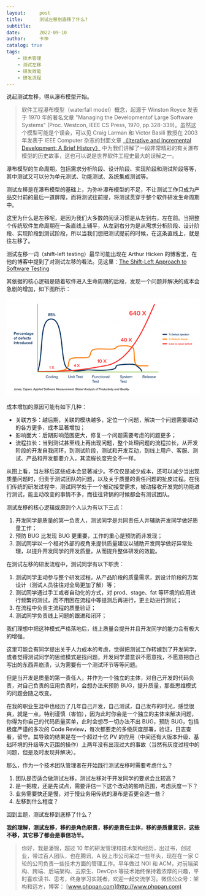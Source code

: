 ```yaml
---
layout:     post
title:      测试左移到底移了什么?
subtitle:   
date:       2022-09-10
author:     卡神
catalog: true
tags:
    - 技术管理
    - 测试左移
    - 研发效能
    - 研发流程
---
```





说起测试左移，得从瀑布模型开始。
> 软件工程瀑布模型（waterfall model）概念，起源于 Winston Royce 发表于 1970 年的著名文章 "Managing the Developmentof Large Software Systems" (Proc. Westcon, IEEE CS Press, 1970, pp.328-339)。虽然这个模型可能是个误会，可以见 Craig Larman 和 Victor Basili 教授在 2003 年发表于 IEEE Computer 杂志的封面文章 [《Iterative and Incremental Development: A Brief History》]( https://www.craiglarman.com/wiki/downloads/misc/history-of-iterative-larman-and-basili-ieee-computer.pdf) 中为我们讲解了一段非常精彩的有关瀑布模型的历史故事，这也可以说是世界软件工程史最大的误解之一。


瀑布模型的生命周期，包括需求分析阶段、设计阶段、实现阶段和测试阶段等等，其中测试又可以分为单元测试、功能测试、系统集成测试等。

测试左移是在瀑布模型的基础上，为弥补瀑布模型的不足，不让测试工作只成为产品交付前的最后一道屏障，而将测试往前提，将测试贯穿于整个软件研发生命周期中。

这里为什么是左移呢，是因为我们大多数的阅读习惯是从左到右，左在前。当把整个传统软件生命周期在一条直线上辅平，从左到右分为是从需求分析阶段、设计阶段、实现阶段到测试阶段，所以当我们想把测试提前的时候，在这条直线上，就是往左移了。


测试左移一词（shift-left testing）最早可能出现在 Arthur Hicken 的博客里，在他的博客中提到了对测试左移的看法。见这里：[The Shift-Left Approach to Software Testing](https://www.stickyminds.com/article/shift-left-approach-software-testing)

其依据的核心逻辑是随着软件进入生命周期的后段，发现一个问题并解决的成本会急剧的增加，如下图所示：

<img src="/img/post/2022/shift-left-approach-software-testing.png" />

成本增加的原因可能有如下几种：

* 关联方多：越后期，关联的模块越多，定位一个问题，解决一个问题需要联动的各方更多，成本显著增加；
* 影响面大：后期影响范围更大，修复一个问题需要考虑的问题更多；
* 流程拉长：当到测试甚至线上再出现问题，整个处理问题的流程拉长，从开发阶段的开发自我闭环，到测试阶段，测试和开发互动，到线上用户、客服、测试、产品和开发都要介入，其流程长度完全不一样。

从图上看，当左移后这些成本会显著减少。不仅仅是减少成本，还可以减少当出现质量问题时，归责于测试团队的问题，以及关于质量的责任问题的扯皮过程。在我们传统的研发过程中，测试同学处于一个被动接受需求，被动接收开发完的功能进行测试，能主动改变的事情不多，而往往背锅的时候都会有测试团队。

测试左移的核心逻辑或原则个人认为有以下三点：

1. 开发同学是质量的第一负责人，测试同学是共同责任人并辅助开发同学做好质量工作；
2. 预防 BUG 比发现 BUG 更重要，工作的重心是预防而非发现；
3. 测试同学以一个相对外部的视角来提供质量建议以辅助开发同学做好异常处理，以提升开发同学的开发质量，从而提升整体研发的效能。
   

在测试左移的研发流程中，测试同学有以下职责：

1. 测试同学主动参与整个研发过程，从产品阶段的质量需求，到设计阶段的方案设计（测试人员往往对全局更加了解）等；
2. 测试同学通过手工或者自动化的方式，对 prod、stage、fat 等环境的应用进行频繁的测试，而不用困在流程中等提测后再进行，更主动进行测试；
3. 在流程中负责主流程的质量验证；
4. 测试同学负责线上问题的跟进和闭环；
   
我们理想中把这种模式严格落地后，线上质量会提升并且开发同学的能力会有极大的增强。

这里可能会有同学提出关于人力成本的考虑，觉得把测试工作转嫁到了开发同学，或者觉得测试同学的思维模式是找问题，开发同学潜意识不愿意找，不愿意把自己写出的东西弄崩溃，认为需要有一个测试环节等等问题。

但是当开发是质量的第一责任人，并作为一个独立的主体，对自己开发的代码负责，对自己负责的应用负责时，会想办法来预防 BUG，提升质量，那些思维模式的问题会随之改变。

在我的职业生涯中也经历了几年自己开发，自己测试，自己发布的时光，感觉很爽，就是一点，特别谨慎（害怕），因为此时你会是一个独立的主体来解决问题，你得为你自己的代码质量买单，此时会想尽一切办法不出 BUG，预防 BUG，包括极度严谨的多次的 Code Review，每次都要走的多级灰度部署，验证，日志查看，留守。其导致的结果是在一个超过十亿 PV 的应用（中间还有大版本升级、基础环境的升级等大范围的操作）上两年没有出现过大的事故（当然有灰度过程中的问题，但是及时发现并解决）。

那么，作为一个技术团队管理者在开始践行测试左移时需要考虑什么？

1. 团队是否适合做测试左移，测试左移对于开发同学的要求会比较高？
2. 是一把梭，还是先试点，需要评估一下这个改动的影响范围，考虑灰度一下？
3. 业务需要快还是慢，对于慢业务用传统的瀑布是否更合适一些？
4. 左移到什么程度？

回到主题，测试左移到底移了什么？

**我的理解，测试左移，移的是角色职责，移的是责任主体，移的是质量意识，这些不移，其它移了都会是事倍功半。**

> 你好，我是潘锦，超过 10 年的研发管理和技术架构经历，出过书，创过业，带过百人团队，也在腾讯，A 股上市公司呆过一些年头，现在在一家 C 轮的公司负责一些技术方面的管理工作。早年做过 NOI 和 ACM，对前端架构、跨端、后端架构、云原生、DevOps 等技术始终保持着浓厚的兴趣，平时喜欢读书、思考，终身学习实践者，欢迎一起交流学习。微信公众号：架构和远方，博客： [www.phppan.com](http://www.phppan.com)
